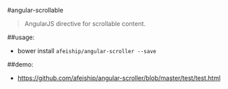 #angular-scrollable
> AngularJS directive for scrollable content.

##usage:
+ bower install `afeiship/angular-scroller --save`



##demo:
+ https://github.com/afeiship/angular-scroller/blob/master/test/test.html
